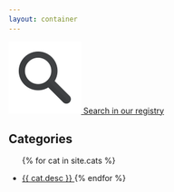 ```yaml
---
layout: container
---
```




[![search](/img/front/search.png) Search in our registry](http://biojs.net/registry-ui/client/)
 

Categories
---

<ul>

{% for cat in site.cats %}
<li> <a href="/categories/{{ cat.name }}/index.html"> {{ cat.desc }} </a>
{% endfor %}
</ul>
